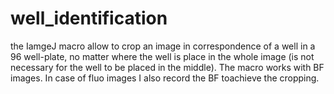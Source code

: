 # well_identification
the IamgeJ macro allow to crop an image in correspondence of a well in a 96 well-plate, no matter where the well is place in the whole image (is not necessary for the well to be placed in the middle). 
The macro works with BF images. In case of fluo images I also record the BF toachieve the cropping.
